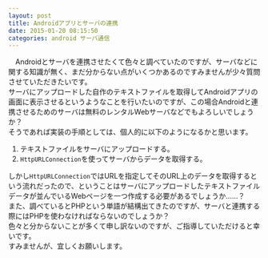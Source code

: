 ```yaml
---
layout: post
title: Androidアプリとサーバの連携
date: 2015-01-20 08:15:50
categories: android サーバ通信
---
```

<!-- {% raw %} -->
<p>　Androidとサーバを連携させたくて色々と調べていたのですが、サーバなどに関する知識が無く、まだ分からない点がいくつかあるのですみませんが少々質問させていただきたいです。<br>
サーバにアップロードした自作のテキストファイルを取得してAndroidアプリの画面に表示させるというようなことを行いたいのですが、この場合Androidと連携させるためのサーバは無料のレンタルWebサーバなどでもよろしいでしょうか？<br>
そうであれば実装の手順としては、個人的に以下のようになるかと思います。</p>

<ol>
<li>テキストファイルをサーバにアップロードする。</li>
<li><code>HttpURLConnection</code>を使ってサーバからデータを取得する。</li>
</ol>

<p>しかし<code>HttpURLConnection</code>ではURLを指定してそのURL上のデータを取得するという流れだったので、ということはサーバにアップロードしたテキストファイルデータが並んでいるWebページを一つ作成する必要があるでしょうか......？<br>
また、調べているとPHPという単語が結構出てきたのですが、サーバと連携する際にはPHPを使わなければならないのでしょうか？<br>
色々と分からないことが多くて申し訳ないのですが、ご指導していただけると幸いです。<br>
すみませんが、宜しくお願いします。</p>
<!-- {% endraw %} -->
